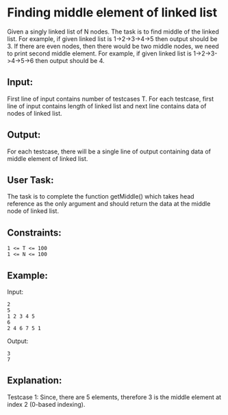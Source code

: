 # Finding middle element of linked list

Given a singly linked list of N nodes. The task is to find middle of the linked list. For example, if given linked list is 1->2->3->4->5 then output should be 3.
If there are even nodes, then there would be two middle nodes, we need to print second middle element. For example, if given linked list is 1->2->3->4->5->6 then output should be 4.

## Input:
First line of input contains number of testcases T. For each testcase, first line of input contains length of linked list and next line contains data of nodes of linked list.

## Output:
For each testcase, there will be a single line of output containing data of middle element of linked list.

## User Task:
The task is to complete the function getMiddle() which takes head reference as the only argument and should return the data at the middle node of linked list.

## Constraints:

    1 <= T <= 100
    1 <= N <= 100

## Example:
Input:

    2
    5
    1 2 3 4 5
    6
    2 4 6 7 5 1

Output:

    3
    7

## Explanation:
Testcase 1: Since, there are 5 elements, therefore 3 is the middle element at index 2 (0-based indexing).